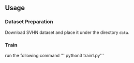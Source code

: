 ## Usage

### Dataset Preparation
Download SVHN dataset and place it under the directory `data`.


### Train
run the following command ''' python3 train1.py'''

